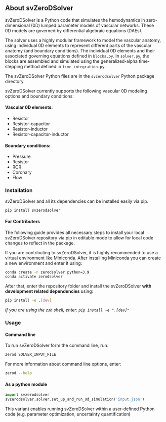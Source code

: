 ## About svZeroDSolver

svZeroDSolver is a Python code that simulates the hemodynamics in zero-dimensional (0D) lumped parameter models of 
vascular networks. These 0D models are governed by differential algebraic equations (DAEs).

The solver uses a highly modular framework to model the vascular anatomy, using individual 0D elements to represent different parts of 
the vascular anatomy (and boundary conditions). The individual 0D elements and their associated governing equations defined in `blocks.py`. 
In `solver.py`, the blocks are assembled and simulated using the generalized-alpha time-stepping method defined in `time_integration.py`.

The svZeroDSolver Python files are in the `svzerodsolver` Python package directory. 

<!-- add link to the 0D solver and theory documentation on SimVascular website when it is available -->

svZeroDSolver currently supports the following vascular 0D modeling options and boundary conditions:

#### Vascular 0D elements:
- Resistor
- Resistor-capacitor
- Resistor-inductor
- Resistor-capacitor-inductor

#### Boundary conditions:
- Pressure
- Resistor
- RCR
- Coronary
- Flow

### Installation

svZeroDSolver and all its dependencies can be installed easily via pip.

~~~bash
pip install svzerodsolver
~~~

#### For Contributers

The following guide provides all necessary steps to install your local
svZeroDSolver repository via pip in editable mode to allow for local code changes
to reflect in the package. 

If you are contributing to svZeroDSolver, it is highly recommended to use a virtual
environment like [Miniconda](https://docs.conda.io/en/latest/miniconda.html).
After installing Miniconda you can create a new environment and enter it using:

~~~bash
conda create -n zerodsolver python=3.9
conda activate zerodsolver
~~~

After that, enter the repository folder and install the svZeroDSolver
**with development related dependencies** using:

~~~bash
pip install -e .[dev]
~~~

*If you are using the `zsh` shell, enter: `pip install -e ".[dev]"`*

### Usage

#### Command line

To run svZeroDSolver form the command line, run:

~~~bash
zerod SOLVER_INPUT_FILE 
~~~

For more information about command line options, enter:

~~~bash
zerod --help
~~~

#### As a python module

~~~python
import svzerodsolver
svzerodsolver.solver.set_up_and_run_0d_simulation('input.json')
~~~

This variant enables running svZeroDSolver within a user-defined Python code (e.g. parameter optimization, uncertainty quantification)



